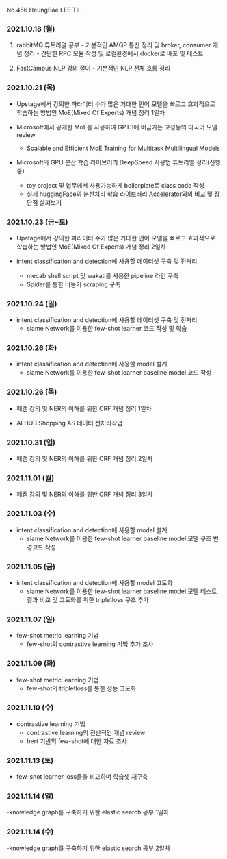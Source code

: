 
No.456 HeungBae LEE TIL

### 2021.10.18 (월)
1. rabbitMQ 튜토리얼 공부
        - 기본적인 AMQP 통신 정리 및 broker, consumer 개념 정리
        - 간단한 RPC 모듈 작성 및 로컬환경에서 docker로 배포 및 테스트

2. FastCampus NLP 강의 절이
        - 기본적인 NLP 전체 흐름 정리



### 2021.10.21 (목)
- Upstage에서 강의한 파라미터 수가 많은 거대한 언어 모델을 빠르고 효과적으로 학습하는 방법인 MoE(Mixed Of Experts) 개념 정리 1일차

- Microsoft에서 공개한 MoE를 사용하여 GPT3에 버금가는 고성능의 다국어 모델 review
    - Scalable and Efficient MoE Training for Multitask Multilingual Models

- Microsoft의 GPU 분산 학습 라이브러리 DeepSpeed 사용법 튜토리얼 정리(진행중)
    - toy project 및 업무에서 사용가능하게 boilerplate로 class code 작성
    - 실제 huggingFace의 분산처리 학습 라이브러리 Accelerator와의 비교 및 장단점 살펴보기


### 2021.10.23 (금~토)
- Upstage에서 강의한 파라미터 수가 많은 거대한 언어 모델을 빠르고 효과적으로 학습하는 방법인 MoE(Mixed Of Experts) 개념 정리 2일차

- intent classification and detection에 사용할 데이터셋 구축 및 전처리
    - mecab shell script 및 wakati를 사용한 pipeline 라인 구축
    - Spider를 통한 비동기 scraping 구축 


### 2021.10.24 (일)
- intent classification and detection에 사용할 데이터셋 구축 및 전처리
    - siame Network를 이용한 few-shot learner 코드 작성 및 학습


### 2021.10.26 (화)
- intent classification and detection에 사용할 model 설계
    - siame Network를 이용한 few-shot learner baseline model 코드 작성


### 2021.10.26 (목)
- 패캠 강의 및 NER의 이해를 위한 CRF 개념 정리 1일차

- AI HUB Shopping AS 데이터 전처리작업


### 2021.10.31 (일)
- 패캠 강의 및 NER의 이해를 위한 CRF 개념 정리 2일차 

### 2021.11.01 (월)
- 패캠 강의 및 NER의 이해를 위한 CRF 개념 정리 3일차

### 2021.11.03 (수)
- intent classification and detection에 사용할 model 설계
    - siame Network를 이용한 few-shot learner baseline model 모델 구조 변경코드 작성

### 2021.11.05 (금)
- intent classification and detection에 사용할 model 고도화
    - siame Network를 이용한 few-shot learner baseline model 모델 테스트 결과 비교 및 고도화를 위한 tripletloss 구조 추가

### 2021.11.07 (일)
- few-shot metric learning 기법 
    - few-shot의 contrastive learning 기법 추가 조사 

### 2021.11.09 (화)
- few-shot metric learning 기법
    - few-shot의 tripletloss를 통한 성능 고도화

### 2021.11.10 (수)
- contrastive learning 기법
    - contrastive learning의 전반적인 개념 review
    - bert 기반의 few-shot에 대한 자료 조사

### 2021.11.13 (토)
- few-shot learner loss들을 비교하며 학습셋 재구축

### 2021.11.14 (일)
-knowledge graph를 구축하기 위한 elastic search 공부 1일차

### 2021.11.14 (수)
-knowledge graph를 구축하기 위한 elastic search 공부 2일차
